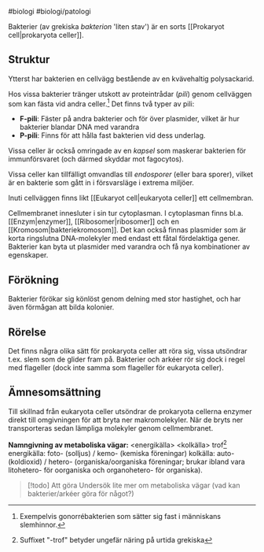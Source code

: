 #biologi #biologi/patologi 

Bakterier (av grekiska *bakterion* 'liten stav') är en sorts [[Prokaryot cell|prokaryota celler]].
## Struktur
Ytterst har bakterien en cellvägg bestående av en kvävehaltig polysackarid.

Hos vissa bakterier tränger utskott av proteintrådar (*pili*) genom cellväggen som kan fästa vid andra celler.[^1] Det finns två typer av pili:
- **F-pili**: Fäster på andra bakterier och för över plasmider, vilket är hur bakterier blandar DNA med varandra
- **P-pili**: Finns för att hålla fast bakterien vid dess underlag.

Vissa celler är också omringade av en *kapsel* som maskerar bakterien för immunförsvaret (och därmed skyddar mot fagocytos).

Vissa celler kan tillfälligt omvandlas till *endosporer* (eller bara sporer), vilket är en bakterie som gått in i försvarsläge i extrema miljöer.

Inuti cellväggen finns likt [[Eukaryot cell|eukaryota celler]] ett cellmembran.

Cellmembranet innesluter i sin tur cytoplasman. I cytoplasman finns bl.a. [[Enzym|enzymer]], [[Ribosomer|ribosomer]] och en [[Kromosom|bakteriekromosom]]. Det kan också finnas plasmider som är korta ringslutna DNA-molekyler med endast ett fåtal fördelaktiga gener. Bakterier kan byta ut plasmider med varandra och få nya kombinationer av egenskaper.

[^1]: Exempelvis gonorrébakterien som sätter sig fast i människans slemhinnor.
## Förökning
Bakterier förökar sig könlöst genom delning med stor hastighet, och har även förmågan att bilda kolonier.
## Rörelse
Det finns några olika sätt för prokaryota celler att röra sig, vissa utsöndrar t.ex. slem som de glider fram på. Bakterier och arkéer rör sig dock i regel med flageller (dock inte samma som flageller för eukaryota celler).
## Ämnesomsättning
Till skillnad från eukaryota celler utsöndrar de prokaryota cellerna enzymer direkt till omgivningen för att bryta ner makromolekyler. När de bryts ner transporteras sedan lämpliga molekyler genom cellmembranet.

**Namngivning av metaboliska vägar:**
\<energikälla\> \<kolkälla\>  trof[^2]
energikälla: foto- (solljus) / kemo- (kemiska föreningar)
kolkälla: auto- (koldioxid) / hetero- (organiska/oorganiska föreningar; brukar ibland vara litohetero- för oorganiska och organohetero- för organiska).

> [!todo]  Att göra
> Undersök lite mer om metaboliska vägar (vad kan bakterier/arkéer göra för något?)

[^2]: Suffixet "-trof" betyder ungefär näring på urtida grekiska